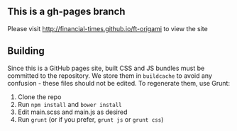 ## This is a gh-pages branch

Please visit http://financial-times.github.io/ft-origami to view the site

## Building

Since this is a GitHub pages site, built CSS and JS bundles must be committed to the repository.  We store them in `buildcache` to avoid any confusion - these files should not be edited.  To regenerate them, use Grunt:

1. Clone the repo
1. Run `npm install` and `bower install`
2. Edit main.scss and main.js as desired
3. Run `grunt` (or if you prefer, `grunt js` or `grunt css`)

